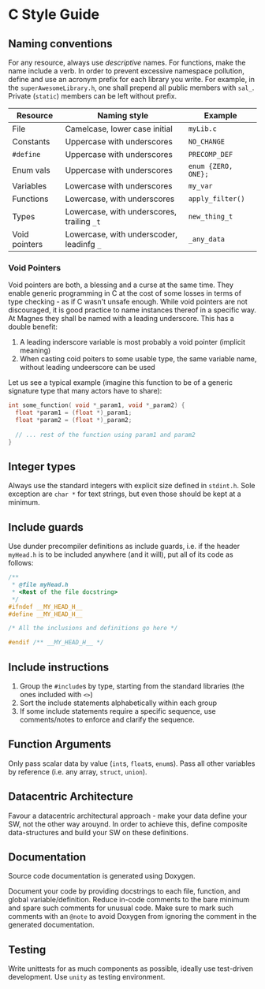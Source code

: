 # C Style Guide

## Naming conventions
For any resource, always use _descriptive_ names. For functions, make
the name include a verb. In order to prevent excessive namespace pollution,
define and use an acronym prefix for each library you write. For example,
in the `superAwesomeLibrary.h`, one shall prepend all public members
with `sal_`. Private (`static`) members can be left without prefix.

| Resource      | Naming style                                  | Example               |
|---------------|-----------------------------------------------|-----------------------|
| File          | Camelcase, lower case initial                 | `myLib.c`             |
| Constants     | Uppercase with underscores                    | `NO_CHANGE`           |
| `#define`     | Uppercase with underscores                    | `PRECOMP_DEF`         |
| Enum vals     | Uppercase with underscores                    | `enum {ZERO, ONE};`   |
| Variables     | Lowercase with underscores                    | `my_var`              |
| Functions     | Lowercase, with underscores                   | `apply_filter()`      |
| Types         | Lowercase, with underscores, trailing `_t`    | `new_thing_t`         |
| Void pointers | Lowercase, with underscoder, leadinfg `_`     | `_any_data`           |

### Void Pointers
Void pointers are both, a blessing and a curse at the same time.
They enable generic programming in C at the cost of some losses
in terms of type checking - as if C wasn't unsafe enough. While
void pointers are not discouraged, it is good practice to name
instances thereof in a specific way. At Magnes they shall be named
with a leading underscore.
This has a double benefit:
1. A leading inderscore variable is most probably a void pointer (implicit meaning)
2. When casting coid poiters to some usable type, the same variable name, without leading undeerscore can be used

Let us see a typical example (imagine this function to be of a generic signature type that many actors have to share):
```C
int some_function( void *_param1, void *_param2) {
  float *param1 = (float *)_param1;
  float *param2 = (float *)_param2;
  
  // ... rest of the function using param1 and param2
}
```

## Integer types
Always use the standard integers with explicit size defined in
`stdint.h`. Sole exception are `char *` for text strings, but even
those should be kept at a minimum.

## Include guards
Use dunder precompiler definitions as include guards, i.e. if the header
`myHead.h` is to be included anywhere (and it will), put all of its code
as follows:
```C
/**
 * @file myHead.h
 * <Rest of the file docstring>
 */
#ifndef __MY_HEAD_H__
#define __MY_HEAD_H__

/* All the inclusions and definitions go here */

#endif /** __MY_HEAD_H__ */
```

## Include instructions
1. Group the `#include`s by type, starting from the standard libraries (the ones included with `<>`)
2. Sort the include statements alphabetically within each group
3. If some include statements require a specific sequence, use comments/notes to enforce and clarify the sequence.

## Function Arguments
Only pass scalar data by value (`int`s, `float`s, `enum`s). Pass all other variables
by reference (i.e. any array, `struct`, `union`).

## Datacentric Architecture
Favour a datacentric architectural approach - make your data define your SW, not
the other way arouynd.
In order to achieve this, define composite data-structures and build your SW
on these definitions.

## Documentation
Source code documentation is generated using Doxygen.

Document your code by providing docstrings to each file, function, and global
variable/definition. Reduce in-code comments to the bare minimum and spare
such comments for unusual code. Make sure to mark such comments with an `@note`
to avoid Doxygen from ignoring the comment in the generated documentation.

## Testing
Write unittests for as much components as possible, ideally use
test-driven development. Use `unity` as testing environment.
